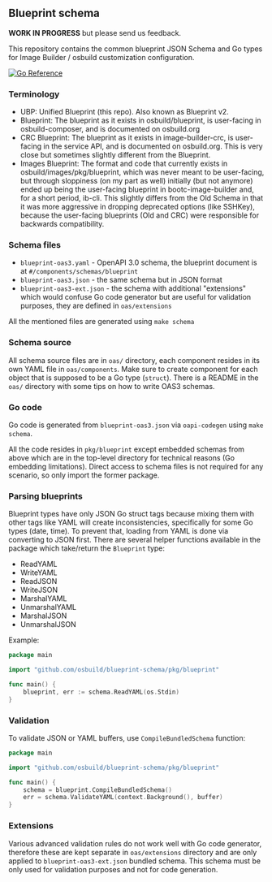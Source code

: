 ## Blueprint schema

**WORK IN PROGRESS** but please send us feedback.

This repository contains the common blueprint JSON Schema and Go types for Image Builder / osbuild customization configuration.

[![Go Reference](https://pkg.go.dev/badge/github.com/osbuild/blueprint-schema.svg)](https://pkg.go.dev/github.com/osbuild/blueprint-schema)

### Terminology

* UBP: Unified Blueprint (this repo). Also known as Blueprint v2.
* Blueprint: The blueprint as it exists in osbuild/blueprint, is user-facing in osbuild-composer, and is documented on osbuild.org
* CRC Blueprint: The blueprint as it exists in image-builder-crc, is user-facing in the service API, and is documented on osbuild.org.  This is very close but sometimes slightly different from the Blueprint.
* Images Blueprint: The format and code that currently exists in osbuild/images/pkg/blueprint, which was never meant to be user-facing, but through sloppiness (on my part as well) initially (but not anymore) ended up being the user-facing blueprint in bootc-image-builder and, for a short period, ib-cli.  This slightly differs from the Old Schema in that it was more aggressive in dropping deprecated options (like SSHKey), because the user-facing blueprints (Old and CRC) were responsible for backwards compatibility.

### Schema files

* `blueprint-oas3.yaml` - OpenAPI 3.0 schema, the blueprint document is at `#/components/schemas/blueprint`
* `blueprint-oas3.json` - the same schema but in JSON format
* `blueprint-oas3-ext.json` - the schema with additional "extensions" which would confuse Go code generator but are useful for validation purposes, they are defined in `oas/extensions`

All the mentioned files are generated using `make schema`

### Schema source

All schema source files are in `oas/` directory, each component resides in its own YAML file in `oas/components`. Make sure to create component for each object that is supposed to be a Go type (`struct`). There is a README in the `oas/` directory with some tips on how to write OAS3 schemas.

### Go code

Go code is generated from `blueprint-oas3.json` via `oapi-codegen` using `make schema`.

All the code resides in `pkg/blueprint` except embedded schemas from above which are in the top-level directory for technical reasons (Go embedding limitations). Direct access to schema files is not required for any scenario, so only import the former package.

### Parsing blueprints

Blueprint types have only JSON Go struct tags because mixing them with other tags like YAML will create inconsistencies, specifically for some Go types (date, time). To prevent that, loading from YAML is done via converting to JSON first. There are several helper functions available in the package which take/return the `Blueprint` type:

* ReadYAML
* WriteYAML
* ReadJSON
* WriteJSON
* MarshalYAML
* UnmarshalYAML
* MarshalJSON
* UnmarshalJSON

Example:

```go
package main

import "github.com/osbuild/blueprint-schema/pkg/blueprint"

func main() {
    blueprint, err := schema.ReadYAML(os.Stdin)
}
```

### Validation

To validate JSON or YAML buffers, use `CompileBundledSchema` function:

```go
package main

import "github.com/osbuild/blueprint-schema/pkg/blueprint"

func main() {
    schema = blueprint.CompileBundledSchema()
    err = schema.ValidateYAML(context.Background(), buffer)
}
```

### Extensions

Various advanced validation rules do not work well with Go code generator, therefore these are kept separate in `oas/extensions` directory and are only applied to `blueprint-oas3-ext.json` bundled schema. This schema must be only used for validation purposes and not for code generation.
